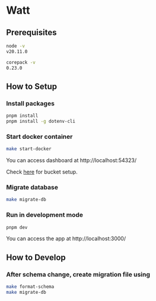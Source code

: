 # Watt

## Prerequisites

```bash
node -v
v20.11.0

corepack -v
0.23.0
```

## How to Setup

### Install packages

```bash
pnpm install
pnpm install -g dotenv-cli
```

### Start docker container

```bash
make start-docker
```

You can access dashboard at http://localhost:54323/

Check [here](https://github.com/KiizanKiizan/watt/wiki/Supabase-Storage-%E3%82%BB%E3%83%83%E3%83%88%E3%82%A2%E3%83%83%E3%83%97) for bucket setup.

### Migrate database

```bash
make migrate-db
```

### Run in development mode

```bash
pnpm dev
```

You can access the app at http://localhost:3000/

## How to Develop

### After schema change, create migration file using

```bash
make format-schema
make migrate-db
```
